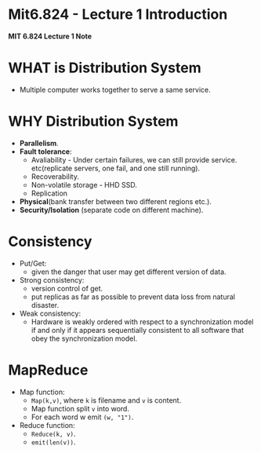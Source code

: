 # Mit6.824 - Lecture 1 Introduction

**MIT 6.824 Lecture 1 Note**
<!--more-->
# WHAT is Distribution System
* Multiple computer works together to serve a same service.

# WHY Distribution System
* **Parallelism**.
* **Fault tolerance**:
  * Avaliability - Under certain failures, we can still provide service. etc(replicate servers, one fail, and one still running).
  * Recoverability.
  * Non-volatile storage - HHD SSD.
  * Replication
* **Physical**(bank transfer between two different regions etc.).
* **Security/Isolation** (separate code on different machine).

# Consistency
* Put/Get:
  * given the danger that user may get different version of data.
* Strong consistency:
  * version control of get.
  * put replicas as far as possible to prevent data loss from natural disaster.
* Weak consistency:
  * Hardware is weakly ordered with respect to a synchronization model if and only if it appears sequentially consistent to all software that obey the synchronization model.

# MapReduce
* Map function:
  * `Map(k,v)`, where `k` is filename and `v` is content.
  * Map function split `v` into word.
  * For each word w emit `(w, "1")`.
* Reduce function:
  * `Reduce(k, v)`.
  * `emit(len(v))`.
